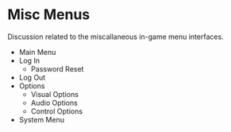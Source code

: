 # Misc Menus

Discussion related to the miscallaneous in-game menu interfaces.

- Main Menu
- Log In
  - Password Reset
- Log Out
- Options
  - Visual Options
  - Audio Options
  - Control Options
- System Menu